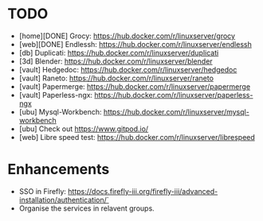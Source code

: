 # TODO
- [home][DONE] Grocy: https://hub.docker.com/r/linuxserver/grocy
- [web][DONE] Endlessh: https://hub.docker.com/r/linuxserver/endlessh
- [db] Duplicati: https://hub.docker.com/r/linuxserver/duplicati
- [3d] Blender: https://hub.docker.com/r/linuxserver/blender
- [vault] Hedgedoc: https://hub.docker.com/r/linuxserver/hedgedoc
- [vault] Raneto: https://hub.docker.com/r/linuxserver/raneto
- [vault] Papermerge: https://hub.docker.com/r/linuxserver/papermerge
- [vault] Paperless-ngx: https://hub.docker.com/r/linuxserver/paperless-ngx
- [ubu] Mysql-Workbench: https://hub.docker.com/r/linuxserver/mysql-workbench
- [ubu] Check out https://www.gitpod.io/
- [web] Libre speed test: https://hub.docker.com/r/linuxserver/librespeed


# Enhancements
- SSO in Firefly: https://docs.firefly-iii.org/firefly-iii/advanced-installation/authentication/`
- Organise the services in relavent groups.